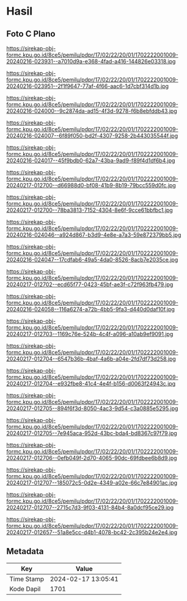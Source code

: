 # Hasil

## Foto C Plano

https://sirekap-obj-formc.kpu.go.id/8ce5/pemilu/pdpr/17/02/22/20/01/1702222001009-20240216-023931--a7010d9a-e368-4fad-a416-144826e03318.jpg

https://sirekap-obj-formc.kpu.go.id/8ce5/pemilu/pdpr/17/02/22/20/01/1702222001009-20240216-023951--2f1f9647-77af-4f66-aac6-1d7cbf314d1b.jpg

https://sirekap-obj-formc.kpu.go.id/8ce5/pemilu/pdpr/17/02/22/20/01/1702222001009-20240216-024000--9c2874da-ad15-4f3d-9278-f6b8ebfddb43.jpg

https://sirekap-obj-formc.kpu.go.id/8ce5/pemilu/pdpr/17/02/22/20/01/1702222001009-20240216-024007--6f89f050-bd2f-4307-9258-2b443035544f.jpg

https://sirekap-obj-formc.kpu.go.id/8ce5/pemilu/pdpr/17/02/22/20/01/1702222001009-20240216-024017--45f9bdb0-62a7-43ba-9ad9-f89f4d1df6b4.jpg

https://sirekap-obj-formc.kpu.go.id/8ce5/pemilu/pdpr/17/02/22/20/01/1702222001009-20240217-012700--d66988d0-bf08-41b9-8b19-79bcc559d0fc.jpg

https://sirekap-obj-formc.kpu.go.id/8ce5/pemilu/pdpr/17/02/22/20/01/1702222001009-20240217-012700--78ba3813-7152-4304-8e6f-9cce61bbfbc1.jpg

https://sirekap-obj-formc.kpu.go.id/8ce5/pemilu/pdpr/17/02/22/20/01/1702222001009-20240216-024046--a924d867-b3d9-4e8e-a7a3-59e872379bb5.jpg

https://sirekap-obj-formc.kpu.go.id/8ce5/pemilu/pdpr/17/02/22/20/01/1702222001009-20240216-024047--17cdfab6-49a5-4da0-8526-8acb7e2035ce.jpg

https://sirekap-obj-formc.kpu.go.id/8ce5/pemilu/pdpr/17/02/22/20/01/1702222001009-20240217-012702--ecd65f77-0423-45bf-ae3f-c72f963fb479.jpg

https://sirekap-obj-formc.kpu.go.id/8ce5/pemilu/pdpr/17/02/22/20/01/1702222001009-20240216-024058--116a6274-a72b-4bb5-9fa3-d440d0daf10f.jpg

https://sirekap-obj-formc.kpu.go.id/8ce5/pemilu/pdpr/17/02/22/20/01/1702222001009-20240217-012703--1169c76e-524b-4c4f-a096-a10ab9ef9091.jpg

https://sirekap-obj-formc.kpu.go.id/8ce5/pemilu/pdpr/17/02/22/20/01/1702222001009-20240217-012704--6547b36b-4baf-4a6b-a04e-2fd7df73d258.jpg

https://sirekap-obj-formc.kpu.go.id/8ce5/pemilu/pdpr/17/02/22/20/01/1702222001009-20240217-012704--e932fbe8-41c4-4e4f-b156-d0063f24943c.jpg

https://sirekap-obj-formc.kpu.go.id/8ce5/pemilu/pdpr/17/02/22/20/01/1702222001009-20240217-012705--894f6f3d-8050-4ac3-9d54-c3a0885e5295.jpg

https://sirekap-obj-formc.kpu.go.id/8ce5/pemilu/pdpr/17/02/22/20/01/1702222001009-20240217-012705--7e945aca-952d-43bc-bda4-bd8367c97f79.jpg

https://sirekap-obj-formc.kpu.go.id/8ce5/pemilu/pdpr/17/02/22/20/01/1702222001009-20240217-012706--0efb049f-2d70-4065-90dc-69fdbee6b8d9.jpg

https://sirekap-obj-formc.kpu.go.id/8ce5/pemilu/pdpr/17/02/22/20/01/1702222001009-20240217-012707--185072c5-0d2e-4349-a02e-66c7e84901ac.jpg

https://sirekap-obj-formc.kpu.go.id/8ce5/pemilu/pdpr/17/02/22/20/01/1702222001009-20240217-012707--2715c7d3-9f03-4131-84b4-8a0dcf95ce29.jpg

https://sirekap-obj-formc.kpu.go.id/8ce5/pemilu/pdpr/17/02/22/20/01/1702222001009-20240217-012657--51a8e5cc-d4b1-4078-bc42-2c395b24e2e4.jpg


## Metadata

| Key        | Value               |
| ---------- | ------------------- |
| Time Stamp | 2024-02-17 13:05:41 |
| Kode Dapil | 1701                |



